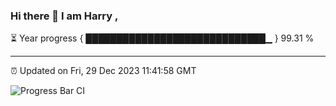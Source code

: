 ### Hi there 👋 I am Harry , 

⏳ Year progress { █████████████████████████████▁ } 99.31 %

---

⏰ Updated on Fri, 29 Dec 2023 11:41:58 GMT

![Progress Bar CI](https://github.com/duykhang68/duykhang68/workflows/Progress%20Bar%20CI/badge.svg)
